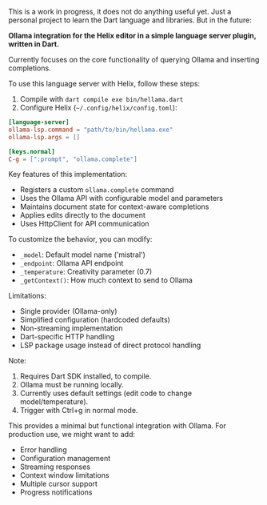 This is a work in progress, it does not do anything useful yet.
Just a personal project to learn the Dart language and libraries.
But in the future:

**Ollama integration for the Helix editor in a simple language server plugin, written in Dart.**

Currently focuses on the core functionality of querying Ollama and inserting completions.

To use this language server with Helix, follow these steps:

1. Compile with `dart compile exe bin/hellama.dart`
2. Configure Helix (`~/.config/helix/config.toml`):

```toml
[language-server]
ollama-lsp.command = "path/to/bin/hellama.exe"
ollama-lsp.args = []

[keys.normal]
C-g = [":prompt", "ollama.complete"]
```

Key features of this implementation:
- Registers a custom `ollama.complete` command
- Uses the Ollama API with configurable model and parameters
- Maintains document state for context-aware completions
- Applies edits directly to the document
- Uses HttpClient for API communication

To customize the behavior, you can modify:
- `_model`: Default model name ('mistral')
- `_endpoint`: Ollama API endpoint
- `_temperature`: Creativity parameter (0.7)
- `_getContext()`: How much context to send to Ollama

Limitations:

- Single provider (Ollama-only)
- Simplified configuration (hardcoded defaults)
- Non-streaming implementation
- Dart-specific HTTP handling
- LSP package usage instead of direct protocol handling

Note:

1. Requires Dart SDK installed, to compile.
2. Ollama must be running locally.
3. Currently uses default settings (edit code to change model/temperature).
4. Trigger with Ctrl+g in normal mode.

This provides a minimal but functional integration with Ollama.
For production use, we might want to add:

- Error handling
- Configuration management
- Streaming responses
- Context window limitations
- Multiple cursor support
- Progress notifications
